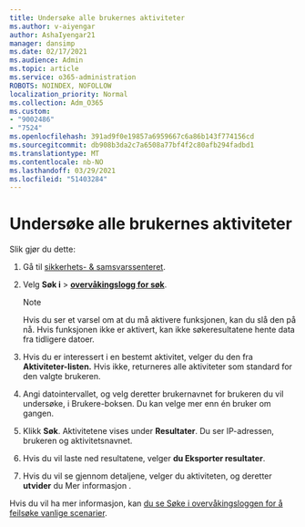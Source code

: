 ```yaml
---
title: Undersøke alle brukernes aktiviteter
ms.author: v-aiyengar
author: AshaIyengar21
manager: dansimp
ms.date: 02/17/2021
ms.audience: Admin
ms.topic: article
ms.service: o365-administration
ROBOTS: NOINDEX, NOFOLLOW
localization_priority: Normal
ms.collection: Adm_O365
ms.custom:
- "9002486"
- "7524"
ms.openlocfilehash: 391ad9f0e19857a6959667c6a86b143f774156cd
ms.sourcegitcommit: db908b3da2c7a6508a77bf4f2c80afb294fadbd1
ms.translationtype: MT
ms.contentlocale: nb-NO
ms.lasthandoff: 03/29/2021
ms.locfileid: "51403284"
---
```

# <a name="investigate-all-the-users-activities"></a>Undersøke alle brukernes aktiviteter

Slik gjør du dette:

1. Gå til [sikkerhets- & samsvarssenteret](https://go.microsoft.com/fwlink/p/?linkid=2077143).
1. Velg **Søk i**  >  **[overvåkingslogg for søk](https://go.microsoft.com/fwlink/?linkid=2103759)**.
    > [!NOTE]
    > Hvis du ser et varsel om at du må aktivere funksjonen, kan du slå den på nå. Hvis funksjonen ikke er aktivert, kan ikke søkeresultatene hente data fra tidligere datoer.

1. Hvis du er interessert i en bestemt aktivitet, velger du den fra **Aktiviteter-listen.** Hvis ikke, returneres alle aktiviteter som standard for den valgte brukeren.
1. Angi datointervallet, og  velg deretter brukernavnet for brukeren du vil undersøke, i Brukere-boksen. Du kan velge mer enn én bruker om gangen.
1. Klikk **Søk**. Aktivitetene vises under **Resultater**. Du ser IP-adressen, brukeren og aktivitetsnavnet.
1. Hvis du vil laste ned resultatene, velger **du Eksporter resultater**.
1. Hvis du vil se gjennom detaljene, velger du aktiviteten, og deretter **utvider** du Mer informasjon .

Hvis du vil ha mer informasjon, kan [du se Søke i overvåkingsloggen for å feilsøke vanlige scenarier](https://go.microsoft.com/fwlink/?linkid=2103944).